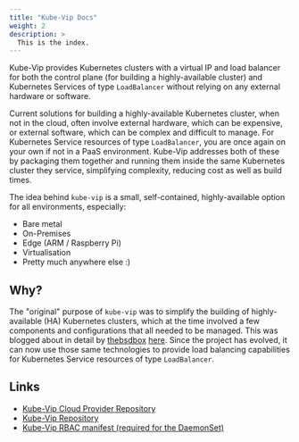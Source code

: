 ```yaml
---
title: "Kube-Vip Docs"
weight: 2
description: >
  This is the index.
---
```


Kube-Vip provides Kubernetes clusters with a virtual IP and load balancer for both the control plane (for building a highly-available cluster) and Kubernetes Services of type `LoadBalancer` without relying on any external hardware or software.

Current solutions for building a highly-available Kubernetes cluster, when not in the cloud, often involve external hardware, which can be expensive, or external software, which can be complex and difficult to manage. For Kubernetes Service resources of type `LoadBalancer`, you are once again on your own if not in a PaaS environment. Kube-Vip addresses both of these by packaging them together and running them inside the same Kubernetes cluster they service, simplifying complexity, reducing cost as well as build times.

The idea behind `kube-vip` is a small, self-contained, highly-available option for all environments, especially:

- Bare metal
- On-Premises
- Edge (ARM / Raspberry Pi)
- Virtualisation
- Pretty much anywhere else :)

## Why?

The "original" purpose of `kube-vip` was to simplify the building of highly-available (HA) Kubernetes clusters, which at the time involved a few components and configurations that all needed to be managed. This was blogged about in detail by [thebsdbox](https://twitter.com/thebsdbox/) [here](https://thebsdbox.co.uk/2020/01/02/Designing-Building-HA-bare-metal-Kubernetes-cluster/#Networking-load-balancing). Since the project has evolved, it can now use those same technologies to provide load balancing capabilities for Kubernetes Service resources of type `LoadBalancer`.

## Links

- [Kube-Vip Cloud Provider Repository](https://github.com/kube-vip/kube-vip-cloud-provider)
- [Kube-Vip Repository](https://github.com/kube-vip/kube-vip)
- [Kube-Vip RBAC manifest (required for the DaemonSet)](https://kube-vip.io/manifests/rbac.yaml)
